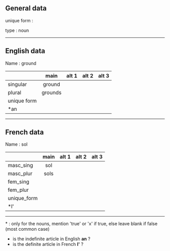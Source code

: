 ## General data

unique form :

type : noun

---

## English data

Name : ground

|             |  main   | alt 1 | alt 2 | alt 3 |
| :---------- | :-----: | :---: | :---: | ----- |
| singular    | ground  |       |       |       |
| plural      | grounds |       |       |       |
| unique form |         |       |       |       |
| \*an        |         |       |       |       |

---

## French data

Name : sol

|             | main | alt 1 | alt 2 | alt 3 |
| :---------- | :--: | :---: | :---: | :---: |
| masc_sing   | sol  |       |       |       |
| masc_plur   | sols |       |       |       |
| fem_sing    |      |       |       |       |
| fem_plur    |      |       |       |       |
| unique_form |      |       |       |       |
| \*l'        |      |       |       |       |

---

\* : only for the nouns, mention 'true' or 'x' if true, else leave blank if false (most common case)

- is the indefinite article in English **an** ?
- is the definite article in French **l'** ?
